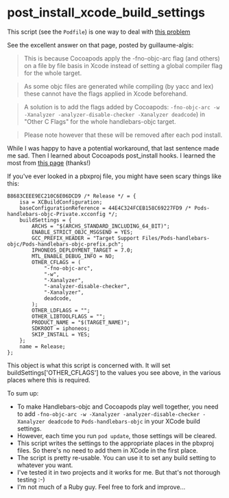# post_install_xcode_build_settings

This script (see the `Podfile`) is one way to deal with [this problem](https://github.com/Bertrand/handlebars-objc/issues/15)

See the excellent answer on that page, posted by guillaume-algis:

>This is because Cocoapods apply the -fno-objc-arc flag (and others) on a file by file basis in Xcode
instead of setting a global compiler flag for the whole target.

>As some objc files are generated while compiling (by yacc and lex) these cannot have the flags applied
in Xcode beforehand.

>A solution is to add the flags added by Cocoapods: 
`-fno-objc-arc -w -Xanalyzer -analyzer-disable-checker -Xanalyzer deadcode`) in "Other C Flags" for the whole handlebars-objc target.

>Please note however that these will be removed after each pod install.

While I was happy to have a potential workaround, that last sentence made me sad. Then I learned about
Cocoapods post_install hooks. I learned the most from [this page](http://www.egeek.me/2013/05/25/podfiles-post-install-hook-example/) (thanks!)

If you've ever looked in a pbxproj file, you might have seen scary things like this:

	B8683CEEE9EC210C6E06DCD9 /* Release */ = {
	    isa = XCBuildConfiguration;
		baseConfigurationReference = 44E4C324FCEB158C69227FD9 /* Pods-handlebars-objc-Private.xcconfig */;
		buildSettings = {
			ARCHS = "$(ARCHS_STANDARD_INCLUDING_64_BIT)";
			ENABLE_STRICT_OBJC_MSGSEND = YES;
			GCC_PREFIX_HEADER = "Target Support Files/Pods-handlebars-objc/Pods-handlebars-objc-prefix.pch";
			IPHONEOS_DEPLOYMENT_TARGET = 7.0;
			MTL_ENABLE_DEBUG_INFO = NO;
			OTHER_CFLAGS = (
				"-fno-objc-arc",
				"-w",
				"-Xanalyzer",
				"-analyzer-disable-checker",
				"-Xanalyzer",
				deadcode,
			);
			OTHER_LDFLAGS = "";
			OTHER_LIBTOOLFLAGS = "";
			PRODUCT_NAME = "$(TARGET_NAME)";
			SDKROOT = iphoneos;
			SKIP_INSTALL = YES;
		};
		name = Release;
	};
	

This object is what this script is concerned with. It will set buildSettings['OTHER_CFLAGS'] to the values you see above, in the various places where this is required.
	
To sum up:

* To make Handlebars-objc and Cocoapods play well together, you need to add `-fno-objc-arc -w -Xanalyzer -analyzer-disable-checker -Xanalyzer deadcode` to `Pods-handlebars-objc` in your XCode build settings.
* However, each time you run `pod update`, those settings will be cleared.
* This script writes the settings to the appropriate places in the pbxproj files. So there's no need to add them in XCode in the first place.
* The script is pretty re-usable. You can use it to set any build setting to whatever you want. 
* I've tested it in two projects and it works for me. But that's not thorough testing :-)
* I'm not much of a Ruby guy. Feel free to fork and improve...
	

